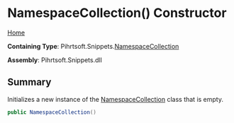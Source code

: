 # NamespaceCollection\(\) Constructor

[Home](../../../../README.md)

**Containing Type**: Pihrtsoft\.Snippets\.[NamespaceCollection](../README.md)

**Assembly**: Pihrtsoft\.Snippets\.dll

## Summary

Initializes a new instance of the [NamespaceCollection](../README.md) class that is empty\.

```csharp
public NamespaceCollection()
```

